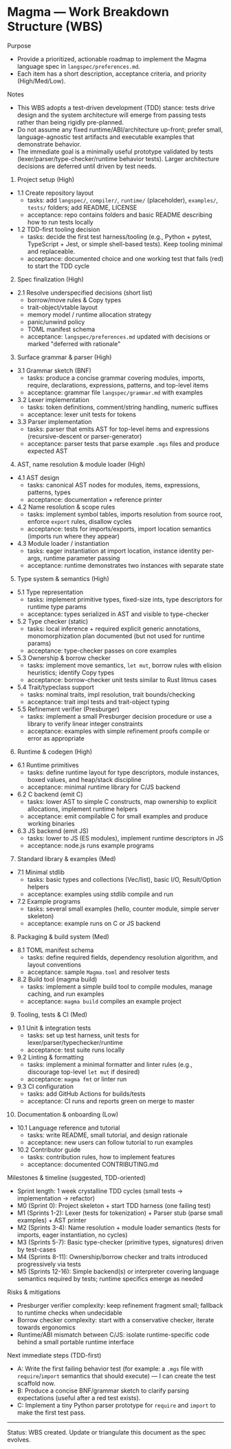 # Magma — Work Breakdown Structure (WBS)

Purpose
- Provide a prioritized, actionable roadmap to implement the Magma language spec in `langspec/preferences.md`.
- Each item has a short description, acceptance criteria, and priority (High/Med/Low).

Notes
- This WBS adopts a test-driven development (TDD) stance: tests drive design and the system architecture will emerge from passing tests rather than being rigidly pre-planned.
- Do not assume any fixed runtime/ABI/architecture up-front; prefer small, language-agnostic test artifacts and executable examples that demonstrate behavior.
- The immediate goal is a minimally useful prototype validated by tests (lexer/parser/type-checker/runtime behavior tests). Larger architecture decisions are deferred until driven by test needs.

1. Project setup (High)
- 1.1 Create repository layout
  - tasks: add `langspec/`, `compiler/`, `runtime/` (placeholder), `examples/`, `tests/` folders; add README, LICENSE
  - acceptance: repo contains folders and basic README describing how to run tests locally
- 1.2 TDD-first tooling decision
  - tasks: decide the first test harness/tooling (e.g., Python + pytest, TypeScript + Jest, or simple shell-based tests). Keep tooling minimal and replaceable.
  - acceptance: documented choice and one working test that fails (red) to start the TDD cycle

2. Spec finalization (High)
- 2.1 Resolve underspecified decisions (short list)
  - borrow/move rules & Copy types
  - trait-object/vtable layout
  - memory model / runtime allocation strategy
  - panic/unwind policy
  - TOML manifest schema
  - acceptance: `langspec/preferences.md` updated with decisions or marked "deferred with rationale"

3. Surface grammar & parser (High)
- 3.1 Grammar sketch (BNF)
  - tasks: produce a concise grammar covering modules, imports, require, declarations, expressions, patterns, and top-level items
  - acceptance: grammar file `langspec/grammar.md` with examples
- 3.2 Lexer implementation
  - tasks: token definitions, comment/string handling, numeric suffixes
  - acceptance: lexer unit tests for tokens
- 3.3 Parser implementation
  - tasks: parser that emits AST for top-level items and expressions (recursive-descent or parser-generator)
  - acceptance: parser tests that parse example `.mgs` files and produce expected AST

4. AST, name resolution & module loader (High)
- 4.1 AST design
  - tasks: canonical AST nodes for modules, items, expressions, patterns, types
  - acceptance: documentation + reference printer
- 4.2 Name resolution & scope rules
  - tasks: implement symbol tables, imports resolution from source root, enforce `export` rules, disallow cycles
  - acceptance: tests for imports/exports, import location semantics (imports run where they appear)
- 4.3 Module loader / instantiation
  - tasks: eager instantiation at import location, instance identity per-args, runtime parameter passing
  - acceptance: runtime demonstrates two instances with separate state

5. Type system & semantics (High)
- 5.1 Type representation
  - tasks: implement primitive types, fixed-size ints, type descriptors for runtime type params
  - acceptance: types serialized in AST and visible to type-checker
- 5.2 Type checker (static)
  - tasks: local inference + required explicit generic annotations, monomorphization plan documented (but not used for runtime params)
  - acceptance: type-checker passes on core examples
- 5.3 Ownership & borrow checker
  - tasks: implement move semantics, `let mut`, borrow rules with elision heuristics; identify Copy types
  - acceptance: borrow-checker unit tests similar to Rust litmus cases
- 5.4 Trait/typeclass support
  - tasks: nominal traits, impl resolution, trait bounds/checking
  - acceptance: trait impl tests and trait-object typing
- 5.5 Refinement verifier (Presburger)
  - tasks: implement a small Presburger decision procedure or use a library to verify linear integer constraints
  - acceptance: examples with simple refinement proofs compile or error as appropriate

6. Runtime & codegen (High)
- 6.1 Runtime primitives
  - tasks: define runtime layout for type descriptors, module instances, boxed values, and heap/stack discipline
  - acceptance: minimal runtime library for C/JS backend
- 6.2 C backend (emit C)
  - tasks: lower AST to simple C constructs, map ownership to explicit allocations, implement runtime helpers
  - acceptance: emit compilable C for small examples and produce working binaries
- 6.3 JS backend (emit JS)
  - tasks: lower to JS (ES modules), implement runtime descriptors in JS
  - acceptance: node.js runs example programs

7. Standard library & examples (Med)
- 7.1 Minimal stdlib
  - tasks: basic types and collections (Vec/list), basic I/O, Result/Option helpers
  - acceptance: examples using stdlib compile and run
- 7.2 Example programs
  - tasks: several small examples (hello, counter module, simple server skeleton)
  - acceptance: example runs on C or JS backend

8. Packaging & build system (Med)
- 8.1 TOML manifest schema
  - tasks: define required fields, dependency resolution algorithm, and layout conventions
  - acceptance: sample `Magma.toml` and resolver tests
- 8.2 Build tool (magma build)
  - tasks: implement a simple build tool to compile modules, manage caching, and run examples
  - acceptance: `magma build` compiles an example project

9. Tooling, tests & CI (Med)
- 9.1 Unit & integration tests
  - tasks: set up test harness, unit tests for lexer/parser/typechecker/runtime
  - acceptance: test suite runs locally
- 9.2 Linting & formatting
  - tasks: implement a minimal formatter and linter rules (e.g., discourage top-level `let mut` if desired)
  - acceptance: `magma fmt` or linter run
- 9.3 CI configuration
  - tasks: add GitHub Actions for builds/tests
  - acceptance: CI runs and reports green on merge to master

10. Documentation & onboarding (Low)
- 10.1 Language reference and tutorial
  - tasks: write README, small tutorial, and design rationale
  - acceptance: new users can follow tutorial to run examples
- 10.2 Contributor guide
  - tasks: contribution rules, how to implement features
  - acceptance: documented CONTRIBUTING.md

Milestones & timeline (suggested, TDD-oriented)
- Sprint length: 1 week crystalline TDD cycles (small tests -> implementation -> refactor)
- M0 (Sprint 0): Project skeleton + start TDD harness (one failing test)
- M1 (Sprints 1-2): Lexer (tests for tokenization) + Parser stub (parse small examples) + AST printer
- M2 (Sprints 3-4): Name resolution + module loader semantics (tests for imports, eager instantiation, no cycles)
- M3 (Sprints 5-7): Basic type-checker (primitive types, signatures) driven by test-cases
- M4 (Sprints 8-11): Ownership/borrow checker and traits introduced progressively via tests
- M5 (Sprints 12-16): Simple backend(s) or interpreter covering language semantics required by tests; runtime specifics emerge as needed

Risks & mitigations
- Presburger verifier complexity: keep refinement fragment small; fallback to runtime checks when undecidable
- Borrow checker complexity: start with a conservative checker, iterate towards ergonomics
- Runtime/ABI mismatch between C/JS: isolate runtime-specific code behind a small portable runtime interface

Next immediate steps (TDD-first)
- A: Write the first failing behavior test (for example: a `.mgs` file with `require`/`import` semantics that should execute) — I can create the test scaffold now.
- B: Produce a concise BNF/grammar sketch to clarify parsing expectations (useful after a red test exists).
- C: Implement a tiny Python parser prototype for `require` and `import` to make the first test pass.


---

Status: WBS created. Update or triangulate this document as the spec evolves.
